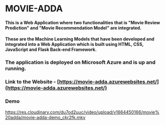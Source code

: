 # MOVIE-ADDA

#### This is a Web Application where two functionalities that is "Movie Review Prediction" and "Movie Recommendation Model" are integrated. 
#### These are the Machine Learning Models that have been developed and integrated into a Web Application which is built using HTML, CSS, JavaScript and Flask Back-end Framework. 
### The application is deployed on Microsoft Azure and is up and running.

### Link to the Website - [https://movie-adda.azurewebsites.net/](https://movie-adda.azurewebsites.net/)


### Demo

https://res.cloudinary.com/du7od2uuc/video/upload/v1664450166/movie%20adda/movie-adda-demo_ckr2fk.mkv
